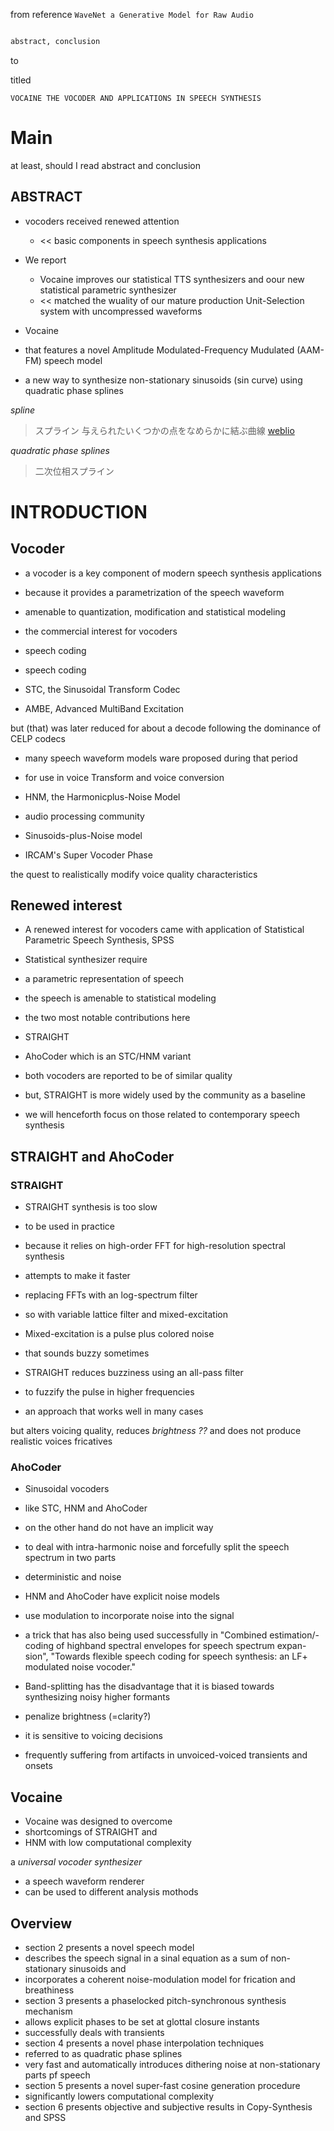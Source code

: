 from reference
`WaveNet a Generative Model for Raw Audio`

```md

abstract, conclusion

```

to

titled

`VOCAINE THE VOCODER AND APPLICATIONS IN SPEECH SYNTHESIS`

# Main

at least, should I read abstract and conclusion

## ABSTRACT
- vocoders received renewed attention
  - << basic components in speech synthesis applications

- We report
  - Vocaine improves our statistical TTS synthesizers and oour new statistical parametric synthesizer
  - << matched the wuality of our mature production Unit-Selection system with uncompressed waveforms

- Vocaine
 - that features a novel Amplitude Modulated-Frequency Mudulated (AAM-FM) speech model
 - a new way to synthesize non-stationary sinusoids (sin curve) using quadratic phase splines

*spline*

> スプライン 与えられたいくつかの点をなめらかに結ぶ曲線 [weblio](http://ejje.weblio.jp/content/spline)

*quadratic phase splines*

> 二次位相スプライン

# INTRODUCTION

## Vocoder

- a vocoder is a key component of modern speech synthesis applications
 - because it provides a parametrization of the speech waveform
 - amenable to quantization, modification and statistical modeling  

- the commercial interest for vocoders
 - speech coding

- speech coding
 - STC, the Sinusoidal Transform Codec
 - AMBE, Advanced MultiBand Excitation

but (that) was later reduced for about a decode following the dominance of CELP codecs

- many speech waveform models ware proposed during that period
 - for use in voice Transform and voice conversion
 - HNM, the Harmonicplus-Noise Model

- audio processing community
 - Sinusoids-plus-Noise model
 - IRCAM's Super Vocoder Phase

the quest to realistically modify voice quality characteristics

## Renewed interest

- A renewed interest for vocoders came with application of Statistical Parametric Speech Synthesis, SPSS

- Statistical synthesizer require
 - a parametric representation of speech
 - the speech is amenable to statistical modeling

- the two most notable contributions here
 - STRAIGHT
 - AhoCoder which is an STC/HNM variant
- both vocoders are reported to be of similar quality
 - but, STRAIGHT is more widely used by the community as a baseline

- we will henceforth focus on those related to contemporary speech synthesis

## STRAIGHT and AhoCoder

### STRAIGHT
- STRAIGHT synthesis is too slow
 - to be used in practice
 - because it relies on high-order FFT for high-resolution spectral synthesis

- attempts to make it faster
 - replacing FFTs with an log-spectrum filter
 - so with variable lattice filter and mixed-excitation

- Mixed-excitation is a pulse plus colored noise
 - that sounds buzzy sometimes

- STRAIGHT reduces buzziness using an all-pass filter
 - to fuzzify the pulse in higher frequencies
 - an approach that works well in many cases

but alters voicing quality, reduces *brightness ??* and does not produce realistic voices fricatives

### AhoCoder
- Sinusoidal vocoders
 - like STC, HNM and AhoCoder
 - on the other hand do not have an implicit way
 - to deal with intra-harmonic noise and forcefully split the speech spectrum in two parts
 - deterministic and noise

- HNM and AhoCoder have explicit noise models
 - use modulation to incorporate noise into the signal
 - a trick that has also being used successfully in "Combined estimation/- coding of highband spectral envelopes for speech spectrum expan- sion", "Towards flexible speech coding for speech synthesis: an LF+ modulated noise vocoder."

- Band-splitting has the disadvantage that it is biased towards synthesizing noisy higher formants
 - penalize brightness (=clarity?)
 - it is sensitive to voicing decisions
 - frequently suffering from artifacts in unvoiced-voiced transients and onsets

## Vocaine
 - Vocaine was designed to overcome
  - shortcomings of STRAIGHT and
  - HNM with low computational complexity

a *universal vocoder synthesizer*

- a speech waveform renderer
 - can be used to different analysis mothods

## Overview 
- section 2 presents a novel speech model
 - describes the speech signal in a sinal equation as a sum of non-stationary sinusoids and
 - incorporates a coherent noise-modulation model for frication and breathiness
- section 3 presents a phaselocked pitch-synchronous synthesis mechanism
 - allows explicit phases to be set at glottal closure instants
 - successfully deals with transients
- section 4 presents a novel phase interpolation techniques
 - referred to as quadratic phase splines
 - very fast and automatically introduces dithering noise at non-stationary parts pf speech
- section 5 presents a novel super-fast cosine generation procedure
 - significantly lowers computational complexity
- section 6 presents objective and subjective results in Copy-Synthesis and SPSS

